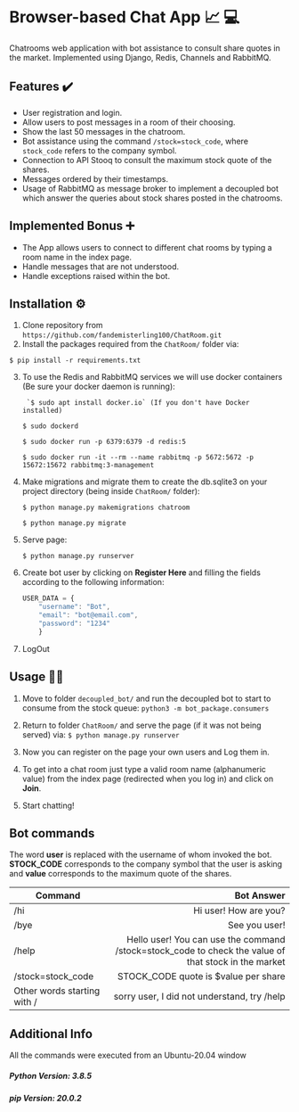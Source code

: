 # Browser-based Chat App  📈 💻
Chatrooms web application with bot assistance to consult share quotes in the market. Implemented using Django, Redis, Channels and RabbitMQ.

## Features ✔️

-  User registration and login.
- Allow users to post messages in a room of their choosing.
- Show the last 50 messages in the chatroom.
- Bot assistance using the command `/stock=stock_code`, where `stock_code` refers to the company symbol.
- Connection to API Stooq to consult the maximum stock quote of the shares.
- Messages ordered by their timestamps.
- Usage of RabbitMQ as message broker to implement a decoupled bot which answer the queries about stock shares posted in the chatrooms.
## Implemented Bonus ➕
- The App allows users to connect to different chat rooms by typing a room name in the index page.
- Handle messages that are not understood.
- Handle exceptions raised within the bot.

## Installation ⚙️
1. Clone repository from `https://github.com/fandemisterling100/ChatRoom.git`
2. Install the packages required from the `ChatRoom/` folder via:

`$ pip install -r requirements.txt`

3.  To use the Redis and RabbitMQ services we will use docker containers (Be sure your docker daemon is running):

    	 `$ sudo apt install docker.io` (If you don't have Docker installed) 

	 `$ sudo dockerd`

	 `$ sudo docker run -p 6379:6379 -d redis:5`

	 `$ sudo docker run -it --rm --name rabbitmq -p 5672:5672 -p 15672:15672 rabbitmq:3-management`


4.   Make migrations and migrate them to create the db.sqlite3 on your project directory (being inside `ChatRoom/` folder):

	 `$ python manage.py makemigrations chatroom`

	 `$ python manage.py migrate`

5. Serve page:

	`$ python manage.py runserver`

6.  Create bot user by clicking on **Register Here** and filling the fields according to the following information:

	```javascript
	USER_DATA = {
		"username": "Bot",
		"email": "bot@email.com",
		"password": "1234" 
		}
	```

7. LogOut

## Usage 🧑‍💻
1. Move to folder `decoupled_bot/` and run the decoupled bot to start to consume from the stock queue:
 `python3 -m bot_package.consumers`
 
2. Return to folder `ChatRoom/` and serve the page (if it was not being served) via: `$ python manage.py runserver`

3. Now you can register on the page your own users and Log them in.
4. To get into a chat room just type a valid room name (alphanumeric value) from the index page (redirected when you log in) and click on **Join**.
5. Start chatting!

## Bot commands
The word **user** is replaced with the username of whom invoked the bot. **STOCK_CODE** corresponds to the company symbol that the user is asking and **value** corresponds to the maximum quote of the shares.

| Command     | Bot Answer |
| --------- | -----:|
| /hi  | Hi user! How are you? |
| /bye     |   See you user! |
| /help      |    Hello user! You can use the command /stock=stock_code to check the value of that stock in the market |
| /stock=stock_code      |   STOCK_CODE quote is $value per share |
| Other words starting with / | sorry user, I did not understand, try /help |


## Additional Info
All the commands were executed from an Ubuntu-20.04 window
##### Python Version: 3.8.5
##### pip Version: 20.0.2
